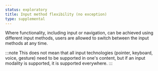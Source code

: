 ```yaml
---
status: exploratory
title: Input method flexibility (no exception)
type: supplemental
---
```


Where functionality, including input or navigation, can be achieved using different input methods, users are allowed to switch between the input methods at any time.

:::note
This does not mean that all input technologies (pointer, keyboard, voice, gesture) need to be supported in one's content, but if an input modality is supported, it is supported everywhere.
:::
